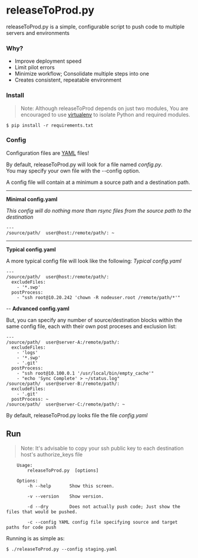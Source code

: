 # releaseToProd.py

releaseToProd.py is a simple, configurable script to push code to multiple servers and environments

### Why?
- Improve deployment speed
- Limit pilot errors
- Minimize workflow; Consolidate multiple steps into one
- Creates consistent, repeatable environment

### Install
> Note: Although releaseToProd depends on just two modules, You are encouraged to use [virtualenv](http://docs.python-guide.org/en/latest/dev/virtualenvs/) to isolate Python 
> and required modules.

```
$ pip install -r requirements.txt
```

### Config

Configuration files are [YAML](http://yaml.org/) files!

By default, releaseToProd.py will look for a file named _config.py_.  
You may specify your own file with the --config option.

A config file will contain at a minimum a source path and a destination path.





---
**Minimal config.yaml**

*This config will do nothing more than rsync files from the source path to the destination*
```
---                                                                                                                                                                                                                      
/source/path/  user@host:/remote/path/: ~                                                                                                                                                  
```
---
**Typical config.yaml**

A more typical config file will look like the following:
*Typical config.yaml*
```
---                                                                                                                                                                                                                      
/source/path/  user@host:/remote/path/:                                                                                                                                                  
  excludeFiles:                                                                                                                                                                                                          
    - '*.swp'
  postProcess:
    - "ssh root@10.20.242 'chown -R nodeuser.root /remote/path/*'"
```

--
**Advanced config.yaml**

But, you can specify any number of source/destination blocks within the same config file, each with their own post proceses and exclusion list:
```
---
/source/path/  user@server-A:/remote/path/:
  excludeFiles:
    - 'logs'
    - '*.swp'
    - '.git'
  postProcess: 
    - "ssh root@10.100.0.1 '/usr/local/bin/empty_cache'"
    - "echo 'Sync Complete' > ~/status.log"
/source/path/  user@server-B:/remote/path/:
  excludeFiles: 
    - '.git'
  postProcess: ~
/source/path/  user@server-C:/remote/path/: ~
```


By default, releaseToProd.py looks file the file _config.yaml_

## Run
> Note: It's advisable to copy your ssh public key to each destination host's authorize_keys file

```
    Usage:
        releaseToProd.py  [options]

    Options:
        -h --help       Show this screen.

        -v --version    Show version.

        -d --dry        Does not actually push code; Just show the files that would be pushed.

        -c --config	YAML config file specifying source and target paths for code push
```
Running is as simple as:
```
$ ./releaseToProd.py --config staging.yaml
```
